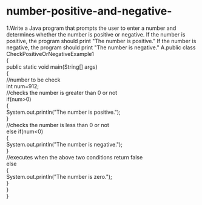 # number-positive-and-negative-


1.Write a Java program that prompts the user to enter a number and determines whether the number is positive or negative. If the number is positive, the program should print "The number is positive." If the number is negative, the program should print "The number is negative."
A.public class CheckPositiveOrNegativeExample1  
{  
public static void main(String[] args)   
{  
//number to be check  
int num=912;  
//checks the number is greater than 0 or not  
if(num>0)  
{  
System.out.println("The number is positive.");  
}  
//checks the number is less than 0 or not  
else if(num<0)  
{  
System.out.println("The number is negative.");  
}  
//executes when the above two conditions return false  
else  
{  
System.out.println("The number is zero.");  
}  
}  
}
